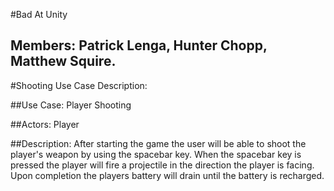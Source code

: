 
#Bad At Unity
## Members: Patrick Lenga, Hunter Chopp, Matthew Squire.

#Shooting Use Case Description:

##Use Case: 
Player Shooting

##Actors: 
Player

##Description:
After starting the game the user will be able to shoot the player's weapon by using the spacebar key. When the spacebar key is pressed the player will fire a projectile in the direction the player is facing. Upon completion the players battery will drain until the battery is recharged.

